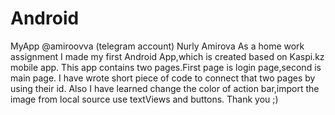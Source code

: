 # Android
MyApp
@amiroovva (telegram account)
Nurly Amirova 
As a home work assignment I made my first Android App,which is created based on Kaspi.kz mobile app.
This app contains two pages.First page is login page,second is main page.
I have wrote short piece of code to connect that two pages by using their id.
Also I have learned change the color of action bar,import the image from local source use textViews and buttons.
 Thank you ;)
